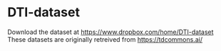 # DTI-dataset
Download the dataset at https://www.dropbox.com/home/DTI-dataset
These datasets are originally retreived from https://tdcommons.ai/
